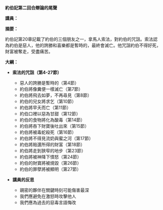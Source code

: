 **約伯記第二回合辯論的尾聲**

**講員：**

**摘要：**

約伯記第20章記載了約伯的三個朋友之一，拿馬人索法，對約伯的咒詛。索法認為約伯是惡人，他的誇勝和喜樂都是暫時的，最終會滅亡。他咒詛約伯不得好死，財富被奪走，受盡痛苦。

**大綱：**

* **索法的咒詛（第4-27節）**
    * 惡人的誇勝是暫時的（第4節）
    * 約伯將像糞便一樣滅亡（第7節）
    * 約伯將飛去如夢，不再尋見（第8節）
    * 約伯的兒女將求乞（第10節）
    * 約伯將早夭而亡（第11節）
    * 約伯口裡以惡為甘甜（第12節）
    * 約伯的食物將化為酸毒（第14節）
    * 約伯將吞下財寶後吐出來（第15節）
    * 約伯將被毒蛇殺死（第16節）
    * 約伯將不得見流奶與蜜之河（第17節）
    * 約伯將賠還所得的財富（第18節）
    * 約伯將走到狹窄的地步（第23節）
    * 約伯將被神降下憤怒（第24節）
    * 約伯的財寶將被燒毀（第26節）
    * 約伯的罪孽將被顯明（第27節）

* **講員的反思**
    * 親密的夥伴在關鍵時刻可能傷害最深
    * 我們應避免在激怒時攻擊他人
    * 我們應為過去的惡毒言語悔改